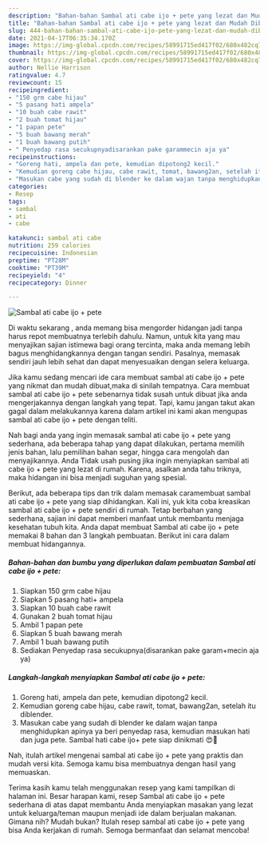 ```yaml
---
description: "Bahan-bahan Sambal ati cabe ijo + pete yang lezat dan Mudah Dibuat"
title: "Bahan-bahan Sambal ati cabe ijo + pete yang lezat dan Mudah Dibuat"
slug: 444-bahan-bahan-sambal-ati-cabe-ijo-pete-yang-lezat-dan-mudah-dibuat
date: 2021-04-17T06:35:34.170Z
image: https://img-global.cpcdn.com/recipes/58991715ed417f02/680x482cq70/sambal-ati-cabe-ijo-pete-foto-resep-utama.jpg
thumbnail: https://img-global.cpcdn.com/recipes/58991715ed417f02/680x482cq70/sambal-ati-cabe-ijo-pete-foto-resep-utama.jpg
cover: https://img-global.cpcdn.com/recipes/58991715ed417f02/680x482cq70/sambal-ati-cabe-ijo-pete-foto-resep-utama.jpg
author: Nellie Harrison
ratingvalue: 4.7
reviewcount: 15
recipeingredient:
- "150 grm cabe hijau"
- "5 pasang hati ampela"
- "10 buah cabe rawit"
- "2 buah tomat hijau"
- "1 papan pete"
- "5 buah bawang merah"
- "1 buah bawang putih"
- " Penyedap rasa secukupnyadisarankan pake garammecin aja ya"
recipeinstructions:
- "Goreng hati, ampela dan pete, kemudian dipotong2 kecil."
- "Kemudian goreng cabe hijau, cabe rawit, tomat, bawang2an, setelah itu diblender."
- "Masukan cabe yang sudah di blender ke dalam wajan tanpa menghidupkan apinya ya beri penyedap rasa, kemudian masukan hati dan juga pete. Sambal hati cabe ijo+ pete siap dinikmati 😍🤗"
categories:
- Resep
tags:
- sambal
- ati
- cabe

katakunci: sambal ati cabe 
nutrition: 259 calories
recipecuisine: Indonesian
preptime: "PT28M"
cooktime: "PT39M"
recipeyield: "4"
recipecategory: Dinner

---
```



![Sambal ati cabe ijo + pete](https://img-global.cpcdn.com/recipes/58991715ed417f02/680x482cq70/sambal-ati-cabe-ijo-pete-foto-resep-utama.jpg)

Di waktu  sekarang , anda memang bisa mengorder hidangan jadi tanpa harus repot membuatnya terlebih dahulu. Namun, untuk kita yang mau menyajikan sajian istimewa bagi orang tercinta, maka anda memang lebih bagus menghidangkannya dengan tangan sendiri. Pasalnya, memasak sendiri jauh lebih sehat dan dapat menyesuaikan dengan selera keluarga.

Jika kamu sedang mencari ide cara membuat sambal ati cabe ijo + pete yang nikmat dan mudah dibuat,maka di sinilah tempatnya. Cara membuat sambal ati cabe ijo + pete  sebenarnya tidak susah untuk dibuat jika anda mengerjakannya dengan langkah yang tepat. Tapi, kamu jangan takut akan gagal dalam melakukannya 
karena dalam artikel ini kami akan mengupas sambal ati cabe ijo + pete dengan teliti.  



Nah bagi anda yang ingin memasak sambal ati cabe ijo + pete yang sederhana, ada beberapa tahap yang dapat dilakukan, pertama memilih jenis bahan, lalu pemilihan bahan segar, hingga cara mengolah dan menyajikannya. Anda Tidak usah pusing jika ingin menyiapkan sambal ati cabe ijo + pete yang lezat di rumah. Karena, asalkan anda  tahu triknya, maka hidangan ini bisa menjadi suguhan yang spesial.

Berikut, ada beberapa tips dan trik dalam memasak caramembuat sambal ati cabe ijo + pete yang siap dihidangkan. Kali ini, yuk kita coba kreasikan sambal ati cabe ijo + pete sendiri di rumah. Tetap berbahan yang sederhana, sajian ini dapat memberi manfaat untuk membantu menjaga kesehatan tubuh kita. Anda dapat membuat Sambal ati cabe ijo + pete memakai 8 bahan dan 3 langkah pembuatan. Berikut ini cara dalam membuat hidangannya.

<!--inarticleads1-->

##### Bahan-bahan dan bumbu yang diperlukan dalam pembuatan Sambal ati cabe ijo + pete:

1. Siapkan 150 grm cabe hijau
1. Siapkan 5 pasang hati+ ampela
1. Siapkan 10 buah cabe rawit
1. Gunakan 2 buah tomat hijau
1. Ambil 1 papan pete
1. Siapkan 5 buah bawang merah
1. Ambil 1 buah bawang putih
1. Sediakan  Penyedap rasa secukupnya(disarankan pake garam+mecin aja ya)




<!--inarticleads2-->

##### Langkah-langkah menyiapkan Sambal ati cabe ijo + pete:

1. Goreng hati, ampela dan pete, kemudian dipotong2 kecil.
1. Kemudian goreng cabe hijau, cabe rawit, tomat, bawang2an, setelah itu diblender.
1. Masukan cabe yang sudah di blender ke dalam wajan tanpa menghidupkan apinya ya beri penyedap rasa, kemudian masukan hati dan juga pete. Sambal hati cabe ijo+ pete siap dinikmati 😍🤗




Nah, itulah artikel mengenai  sambal ati cabe ijo + pete  yang praktis dan mudah versi kita. Semoga kamu bisa membuatnya dengan hasil yang memuaskan. 

Terima kasih kamu telah menggunakan resep yang kami tampilkan di halaman ini. Besar harapan kami, resep  Sambal ati cabe ijo + pete sederhana di atas dapat membantu Anda menyiapkan masakan yang lezat untuk keluarga/teman maupun menjadi ide dalam berjualan makanan. Gimana nih? Mudah bukan? Itulah resep sambal ati cabe ijo + pete yang bisa Anda kerjakan di rumah. Semoga bermanfaat dan selamat mencoba!

